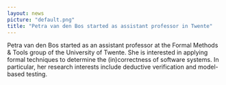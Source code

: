 ```yaml
---
layout: news
picture: "default.png"
title: "Petra van den Bos started as assistant professor in Twente"
---
```


Petra van den Bos started as an assistant professor at the Formal Methods & Tools group of the University of Twente. She is interested in applying formal techniques to determine the (in)correctness of software systems. In particular, her research interests include deductive verification and model-based testing.